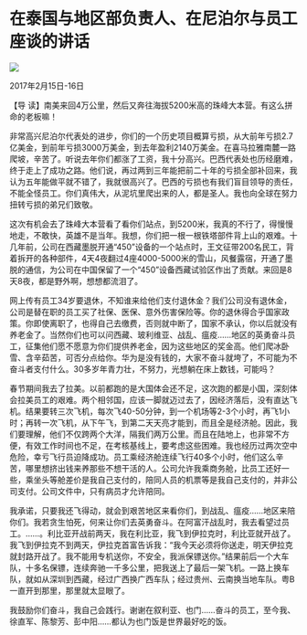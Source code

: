 # 在泰国与地区部负责人、在尼泊尔与员工座谈的讲话
<img class="pv" src="https://api.visitor.plantree.me/visitor-badge/pv?namespace=plantree.me&key=renzhengfei-speeches/在泰国与地区部负责人在尼泊尔与员工座谈的讲话.md">



2017年2月15日-16日



【导  读】南美来回4万公里，然后又奔往海拔5200米高的珠峰大本营。有这么拼命的老板嘛！



非常高兴尼泊尔代表处的进步，你们的一个历史项目概算亏损，从大前年亏损2.7亿美金，到前年亏损3000万美金，到去年盈利2140万美金。在喜马拉雅南麓一路爬坡，辛苦了。听说去年你们都涨了工资，我十分高兴。巴西代表处也历经磨难，终于走上了成功之路。他们说，再过两到三年能把前二十年的亏损全部补回来，我认为五年能做平就不错了，我就很高兴了。巴西的亏损也有我们盲目领导的责任，不能全怪员工。你们真伟大，从泥坑里爬出来的人，都是圣人。我也向全球在努力扭转亏损的弟兄们致敬。

这次有机会去了珠峰大本营看了看你们站点，到5200米，我真的不行了，得慢慢地走，不敢快，英雄不是当年。我想，你们把一根一根铁塔部件背上山的艰难。十几年前，公司在西藏墨脱开通“450”设备的一个站点时，王文征带200名民工，背着拆开的各种部件，4天4夜翻过4座4000-5000米的雪山，风餐露宿，开通了墨脱的通信，为公司在中国保留了一个“450”设备西藏试验区作出了贡献。来回是8天8夜，都是野外啊，想想都流泪了。

网上传有员工34岁要退休，不知谁来给他们支付退休金？我们公司没有退休金，公司是替在职的员工买了社保、医保、意外伤害保险等。你的退休得合乎国家政策。你即使离职了，也得自己去缴费，否则就中断了，国家不承认，你以后就没有养老金了。当然你们也可以问西藏、玻利维亚、战乱、瘟疫……地区的英勇奋斗员工，征集他们愿不愿意为你们提供养老金，因为这些地区的奖金高。他们爬冰卧雪、含辛茹苦，可否分点给你。华为是没有钱的，大家不奋斗就垮了，不可能为不奋斗者支付什么。30多岁年青力壮，不努力，光想躺在床上数钱，可能吗？

春节期间我去了拉美。以前都跑的是大国体会还不足，这次跑的都是小国，深刻体会拉美员工的艰难。两个相邻国，应该一脚就迈过去了，因经济落后，没有直达飞机。结果要转三次飞机，每次飞40-50分钟，到一个机场等2-3个小时，再飞1小时；再转一次飞机，从下午飞，到第二天天亮才能到，而且全是经济舱。因此，我们要理解，他们不仅跨两个大洋，隔我们两万公里。而且在陆地上，也非常不方便，有效工作时间也不足，在考核基线上，要考虑这些困难。我也经历过两次空中危险，幸亏飞行员迫降成功。员工乘经济舱连续飞行40多个小时，他们这么辛苦，哪里想挤出钱来养那些不想干活的人。公司允许我乘商务舱，比员工还好一些，乘坐头等舱差价是我自己支付的，陪同人员的机票等是我自己支付的，并非公司支付。公司文件中，只有病员才允许陪同。

我承诺，只要我还飞得动，就会到艰苦地区来看你们，到战乱、瘟疫……地区来陪你们。我若贪生怕死，何来让你们去英勇奋斗。在阿富汗战乱时，我去看望过员工。……。利比亚开战前两天，我在利比亚，我飞到伊拉克时，利比亚就开战了。我飞到伊拉克不到两天，伊拉克首富告诉我：“我今天必须将你送走，明天伊拉克就封路开战了。我不能用专机送你，不安全，我派保镖送你。”结果前后一个大车队，十多名保镖，连续奔驰一千多公里，把我送上了最后一架飞机。一路上换车队，就如从深圳到西藏，经过广西换广西车队；经过贵州、云南换当地车队。粤B一直开到那里，那里就太显眼了。

我鼓励你们奋斗，我自己会践行。谢谢在叙利亚、也门……奋斗的员工，至今我、徐直军、陈黎芳、彭中阳……都认为也门饭是世界最好吃的饭。

